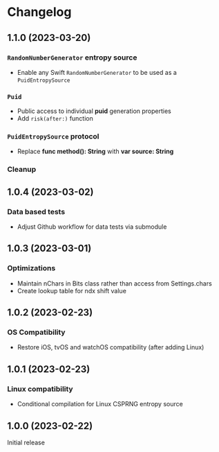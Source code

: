 # Changelog

## 1.1.0 (2023-03-20)

### `RandomNumberGenerator` entropy source
- Enable any Swift `RandomNumberGenerator` to be used as a `PuidEntropySource`

### `Puid`
- Public access to individual **puid** generation properties
- Add `risk(after:)` function

### `PuidEntropySource` protocol
- Replace **func method(): String** with **var source: String**

### Cleanup

## 1.0.4 (2023-03-02)

### Data based tests
- Adjust Github workflow for data tests via submodule

## 1.0.3 (2023-03-01)

### Optimizations
- Maintain nChars in Bits class rather than access from Settings.chars
- Create lookup table for ndx shift value

## 1.0.2 (2023-02-23)

### OS Compatibility
- Restore iOS, tvOS and watchOS compatibility (after adding Linux)

## 1.0.1 (2023-02-23)

### Linux compatibility
- Conditional compilation for Linux CSPRNG entropy source

## 1.0.0 (2023-02-22)

Initial release
